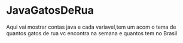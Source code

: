 # JavaGatosDeRua
Aqui vai mostrar contas java e cada variavel,tem um acom o tema de quantos gatos de rua vc encontra na semana e quantos tem no Brasil

